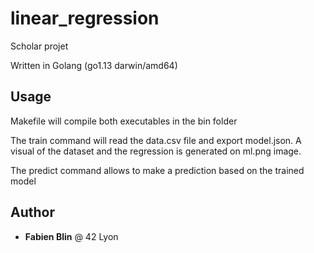 # linear_regression
Scholar projet

Written in Golang (go1.13 darwin/amd64)

## Usage
Makefile will compile both executables in the bin folder

The train command will read the data.csv file and export model.json. A visual of the dataset and the regression is generated on ml.png image.

The predict command allows to make a prediction based on the trained model

## Author

* **Fabien Blin** @ 42 Lyon

